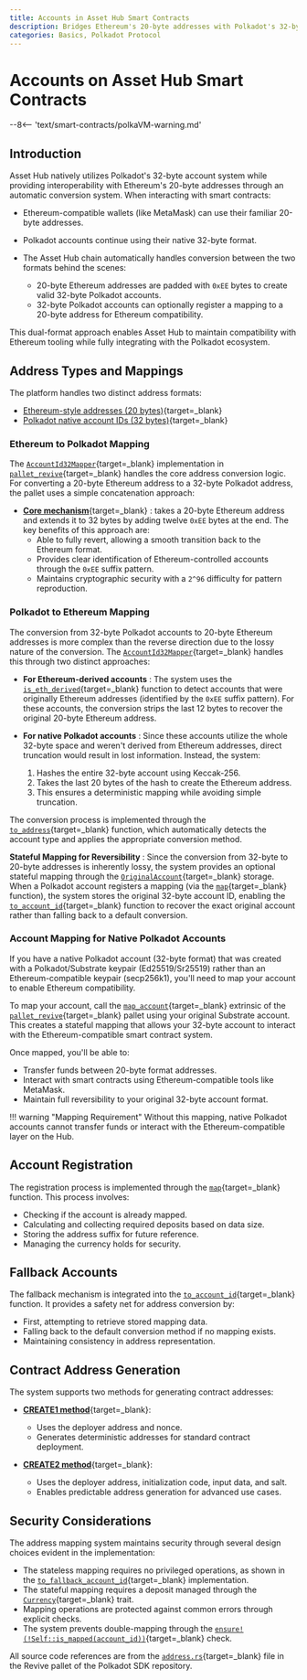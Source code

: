 ```yaml
---
title: Accounts in Asset Hub Smart Contracts
description: Bridges Ethereum's 20-byte addresses with Polkadot's 32-byte accounts, enabling seamless interaction while maintaining compatibility with Ethereum tooling.
categories: Basics, Polkadot Protocol
---
```


# Accounts on Asset Hub Smart Contracts

--8<-- 'text/smart-contracts/polkaVM-warning.md'

## Introduction

Asset Hub natively utilizes Polkadot's 32-byte account system while providing interoperability with Ethereum's 20-byte addresses through an automatic conversion system. When interacting with smart contracts:

- Ethereum-compatible wallets (like MetaMask) can use their familiar 20-byte addresses.
- Polkadot accounts continue using their native 32-byte format.
- The Asset Hub chain automatically handles conversion between the two formats behind the scenes:

    - 20-byte Ethereum addresses are padded with `0xEE` bytes to create valid 32-byte Polkadot accounts.
    - 32-byte Polkadot accounts can optionally register a mapping to a 20-byte address for Ethereum compatibility.

This dual-format approach enables Asset Hub to maintain compatibility with Ethereum tooling while fully integrating with the Polkadot ecosystem.

## Address Types and Mappings

The platform handles two distinct address formats:

- [Ethereum-style addresses (20 bytes)](https://ethereum.org/en/developers/docs/accounts/#account-creation){target=\_blank}
- [Polkadot native account IDs (32 bytes)](/polkadot-protocol/parachain-basics/accounts/){target=\_blank}

### Ethereum to Polkadot Mapping

The [`AccountId32Mapper`](https://paritytech.github.io/polkadot-sdk/master/pallet_revive/struct.AccountId32Mapper.html){target=\_blank} implementation in [`pallet_revive`](https://paritytech.github.io/polkadot-sdk/master/pallet_revive/index.html){target=\_blank} handles the core address conversion logic. For converting a 20-byte Ethereum address to a 32-byte Polkadot address, the pallet uses a simple concatenation approach:

- [**Core mechanism**](https://paritytech.github.io/polkadot-sdk/master/pallet_revive/trait.AddressMapper.html#tymethod.to_fallback_account_id){target=\_blank} : takes a 20-byte Ethereum address and extends it to 32 bytes by adding twelve `0xEE` bytes at the end. The key benefits of this approach are:
    - Able to fully revert, allowing a smooth transition back to the Ethereum format.
    - Provides clear identification of Ethereum-controlled accounts through the `0xEE` suffix pattern.
    - Maintains cryptographic security with a `2^96` difficulty for pattern reproduction.

### Polkadot to Ethereum Mapping

The conversion from 32-byte Polkadot accounts to 20-byte Ethereum addresses is more complex than the reverse direction due to the lossy nature of the conversion. The [`AccountId32Mapper`](https://paritytech.github.io/polkadot-sdk/master/pallet_revive/struct.AccountId32Mapper.html){target=\_blank} handles this through two distinct approaches:

- **For Ethereum-derived accounts** : The system uses the [`is_eth_derived`](https://paritytech.github.io/polkadot-sdk/master/pallet_revive/fn.is_eth_derived.html){target=\_blank} function to detect accounts that were originally Ethereum addresses (identified by the `0xEE` suffix pattern). For these accounts, the conversion strips the last 12 bytes to recover the original 20-byte Ethereum address.

- **For native Polkadot accounts** : Since these accounts utilize the whole 32-byte space and weren't derived from Ethereum addresses, direct truncation would result in lost information. Instead, the system:
    1. Hashes the entire 32-byte account using Keccak-256.
    2. Takes the last 20 bytes of the hash to create the Ethereum address.
    3. This ensures a deterministic mapping while avoiding simple truncation.

The conversion process is implemented through the [`to_address`](https://paritytech.github.io/polkadot-sdk/master/pallet_revive/trait.AddressMapper.html#tymethod.to_address){target=\_blank} function, which automatically detects the account type and applies the appropriate conversion method.

**Stateful Mapping for Reversibility** : Since the conversion from 32-byte to 20-byte addresses is inherently lossy, the system provides an optional stateful mapping through the [`OriginalAccount`](https://paritytech.github.io/polkadot-sdk/master/pallet_revive/pallet/storage_types/struct.OriginalAccount.html){target=\_blank} storage. When a Polkadot account registers a mapping (via the [`map`](https://paritytech.github.io/polkadot-sdk/master/pallet_revive/trait.AddressMapper.html#tymethod.map){target=\_blank} function), the system stores the original 32-byte account ID, enabling the [`to_account_id`](https://paritytech.github.io/polkadot-sdk/master/pallet_revive/trait.AddressMapper.html#tymethod.to_account_id){target=\_blank} function to recover the exact original account rather than falling back to a default conversion.


### Account Mapping for Native Polkadot Accounts

If you have a native Polkadot account (32-byte format) that was created with a Polkadot/Substrate keypair (Ed25519/Sr25519) rather than an Ethereum-compatible keypair (secp256k1), you'll need to map your account to enable Ethereum compatibility.

To map your account, call the [`map_account`](https://paritytech.github.io/polkadot-sdk/master/pallet_revive/pallet/dispatchables/fn.map_account.html){target=\_blank} extrinsic of the [`pallet_revive`](https://paritytech.github.io/polkadot-sdk/master/pallet_revive/index.html){target=\_blank} pallet using your original Substrate account. This creates a stateful mapping that allows your 32-byte account to interact with the Ethereum-compatible smart contract system.

Once mapped, you'll be able to:

- Transfer funds between 20-byte format addresses.
- Interact with smart contracts using Ethereum-compatible tools like MetaMask.
- Maintain full reversibility to your original 32-byte account format.

!!! warning "Mapping Requirement"
    Without this mapping, native Polkadot accounts cannot transfer funds or interact with the Ethereum-compatible layer on the Hub.

## Account Registration

The registration process is implemented through the [`map`](https://paritytech.github.io/polkadot-sdk/master/pallet_revive/trait.AddressMapper.html#tymethod.map){target=\_blank} function. This process involves:

- Checking if the account is already mapped.
- Calculating and collecting required deposits based on data size.
- Storing the address suffix for future reference.
- Managing the currency holds for security.

## Fallback Accounts

The fallback mechanism is integrated into the [`to_account_id`](https://paritytech.github.io/polkadot-sdk/master/pallet_revive/trait.AddressMapper.html#tymethod.to_account_id){target=\_blank} function. It provides a safety net for address conversion by:

- First, attempting to retrieve stored mapping data.
- Falling back to the default conversion method if no mapping exists.
- Maintaining consistency in address representation.

## Contract Address Generation

The system supports two methods for generating contract addresses:

- [**CREATE1 method**](https://paritytech.github.io/polkadot-sdk/master/pallet_revive/fn.create1.html){target=\_blank}:

    - Uses the deployer address and nonce.
    - Generates deterministic addresses for standard contract deployment.

- [**CREATE2 method**](https://paritytech.github.io/polkadot-sdk/master/pallet_revive/fn.create2.html){target=\_blank}:

    - Uses the deployer address, initialization code, input data, and salt.
    - Enables predictable address generation for advanced use cases.

## Security Considerations

The address mapping system maintains security through several design choices evident in the implementation:

- The stateless mapping requires no privileged operations, as shown in the [`to_fallback_account_id`](https://paritytech.github.io/polkadot-sdk/master/pallet_revive/trait.AddressMapper.html#tymethod.to_fallback_account_id){target=\_blank} implementation.
- The stateful mapping requires a deposit managed through the [`Currency`](https://paritytech.github.io/polkadot-sdk/master/pallet_revive/pallet/trait.Config.html#associatedtype.Currency){target=\_blank} trait.
- Mapping operations are protected against common errors through explicit checks.
- The system prevents double-mapping through the [`ensure!(!Self::is_mapped(account_id))`](https://github.com/paritytech/polkadot-sdk/blob/stable2412/substrate/frame/revive/src/address.rs#L125){target=\_blank} check.

All source code references are from the [`address.rs`](https://github.com/paritytech/polkadot-sdk/blob/stable2412/substrate/frame/revive/src/address.rs){target=\_blank} file in the Revive pallet of the Polkadot SDK repository.